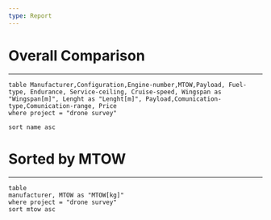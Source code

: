 ```yaml
---
type: Report
---
```

# Overall Comparison
---
```dataview
table Manufacturer,Configuration,Engine-number,MTOW,Payload, Fuel-type, Endurance, Service-ceiling, Cruise-speed, Wingspan as "Wingspan[m]", Lenght as "Lenght[m]", Payload,Comunication-type,Comunication-range, Price
where project = "drone survey"

sort name asc
```

# Sorted by MTOW
---
```dataview 
table 
manufacturer, MTOW as "MTOW[kg]"
where project = "drone survey"
sort mtow asc
```
